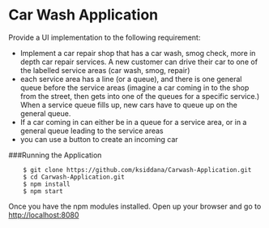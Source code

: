 
# Car Wash Application

Provide a UI implementation to the following requirement:

* Implement a car repair shop that has a car wash, smog check, more in depth car repair services. A new customer can drive their car to one of the labelled service areas (car wash, smog, repair)
* each service area has a line (or a queue), and there is one general queue before the service areas (imagine a car coming in to the shop from the street, then gets into one of the queues for a specific service.) When a service queue fills up, new cars have to queue up on the general queue.
* If a car coming in can either be in a queue for a service area, or in a general queue leading to the service areas
* you can use a button to create an incoming car

###Running the Application

```
	$ git clone https://github.com/ksiddana/Carwash-Application.git
	$ cd Carwash-Application.git
	$ npm install
	$ npm start
```
Once you have the npm modules installed. Open up your browser and go to [http://localhost:8080](http://localhost:8080)
